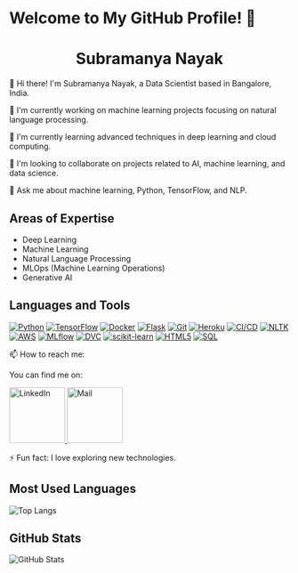 # Welcome to My GitHub Profile! 👋


<h1 align="center">Subramanya Nayak</h1>



👋 Hi there! I'm Subramanya Nayak, a Data Scientist based in Bangalore, India.

🌱 I'm currently working on machine learning projects focusing on natural language processing.

🔭 I'm currently learning advanced techniques in deep learning and cloud computing.

👯 I'm looking to collaborate on projects related to AI, machine learning, and data science.

💬 Ask me about machine learning, Python, TensorFlow, and NLP.

## Areas of Expertise
- Deep Learning
- Machine Learning
- Natural Language Processing
- MLOps (Machine Learning Operations)
- Generative AI


## Languages and Tools
[![Python](https://img.shields.io/badge/Python-3776AB?style=for-the-badge&logo=python&logoColor=white)](https://www.python.org/)
[![TensorFlow](https://img.shields.io/badge/TensorFlow-FF6F00?style=for-the-badge&logo=tensorflow&logoColor=white)](https://www.tensorflow.org/)
[![Docker](https://img.shields.io/badge/Docker-2496ED?style=for-the-badge&logo=docker&logoColor=white)](https://www.docker.com/)
[![Flask](https://img.shields.io/badge/Flask-000000?style=for-the-badge&logo=flask&logoColor=white)](https://flask.palletsprojects.com/)
[![Git](https://img.shields.io/badge/Git-F05032?style=for-the-badge&logo=git&logoColor=white)](https://git-scm.com/)
[![Heroku](https://img.shields.io/badge/Heroku-430098?style=for-the-badge&logo=heroku&logoColor=white)](https://www.heroku.com/)
[![CI/CD](https://img.shields.io/badge/CI%2FCD-009688?style=for-the-badge&logo=gitlab&logoColor=white)](https://about.gitlab.com/stages-devops-lifecycle/continuous-integration/)
[![NLTK](https://img.shields.io/badge/NLTK-50C878?style=for-the-badge&logo=nltk&logoColor=white)](https://www.nltk.org/)
[![AWS](https://img.shields.io/badge/AWS-232F3E?style=for-the-badge&logo=amazon-aws&logoColor=white)](https://aws.amazon.com/)
[![MLflow](https://img.shields.io/badge/MLflow-00599C?style=for-the-badge&logo=apache&logoColor=white)](https://mlflow.org/)
[![DVC](https://img.shields.io/badge/DVC-EE4C2C?style=for-the-badge&logo=dataversioncontrol&logoColor=white)](https://dvc.org/)
[![scikit-learn](https://img.shields.io/badge/scikit--learn-F7931E?style=for-the-badge&logo=scikit-learn&logoColor=white)](https://scikit-learn.org/)
[![HTML5](https://img.shields.io/badge/HTML5-E34F26?style=for-the-badge&logo=html5&logoColor=white)](https://developer.mozilla.org/en-US/docs/Web/HTML)
[![SQL](https://img.shields.io/badge/SQL-4479A1?style=for-the-badge&logo=sql&logoColor=white)](https://www.w3schools.com/sql/)




📫 How to reach me: 
       
You can find me on:



   <a href="https://www.linkedin.com/in/subramanya-nayak3">
  <img src="https://upload.wikimedia.org/wikipedia/commons/c/ca/LinkedIn_logo_initials.png" alt="LinkedIn" width="100" height="100">
</a>

   



<a href="mailto:subramanyanayak3@gmail.com">
  <img src="https://upload.wikimedia.org/wikipedia/commons/thumb/7/7e/Gmail_icon_%282020%29.svg/1200px-Gmail_icon_%282020%29.svg.png" alt="Mail" width="100" height="100">
</a>





⚡ Fun fact: I love exploring new technologies.

## Most Used Languages
![Top Langs](https://github-readme-stats.vercel.app/api/top-langs/?username=SubramanyaNayak-github&layout=compact)

## GitHub Stats
![GitHub Stats](https://github-readme-stats.vercel.app/api?username=SubramanyaNayak-github&show_icons=true&count_private=true&hide=contribs,prs&theme=dark)
